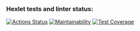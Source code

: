 ### Hexlet tests and linter status:
[![Actions Status](https://github.com/LinarAlex/java-project-78/actions/workflows/hexlet-check.yml/badge.svg)](https://github.com/LinarAlex/java-project-78/actions)
[![Maintainability](https://api.codeclimate.com/v1/badges/a68b6183cfd78ec5beab/maintainability)](https://codeclimate.com/github/LinarAlex/java-project-78/maintainability)
[![Test Coverage](https://api.codeclimate.com/v1/badges/a68b6183cfd78ec5beab/test_coverage)](https://codeclimate.com/github/LinarAlex/java-project-78/test_coverage)

